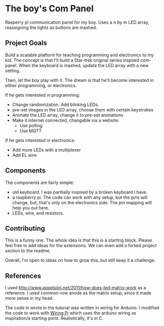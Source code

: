 # The boy's Com Panel
Rasperry pi communication panel for my boy. Uses a n by m LED array,
reassigning the lights as buttons are mashed.


## Project Goals

Build a scalable platform for teaching programming and electronics to my kid.
The concept is that I'll build a Star-trek original series inspired com-panel.
When the keyboard is mashed, update the LED array with a new setting.

Then, let the boy play with it. The dream is that he'll become interested in either
programming, or electronics.

If he gets interested in programming:

- Change randomization. Add blinking LEDs.
- pre-set images in the LED array, choose them with certain keystrokes
- Animate the LED array, change it to pre-set animations
- Make it internet connected, changable via a website.
    - Use polling
    - Use MQTT

If he gets interested in electronics:

- Add more LEDs with a multiplexer
- Add EL wire

## Components

The components are fairly simple:

- old keyboard. I was paritially inspired by a broken keyboard I have.
- a raspberry pi. The code can work with any setup, but the pins will change,
  but, that's only on the electronics side. The pin mapping will help you out here.
- LEDs, wire, and resistors.

## Contributing

This is a funny one. The whole idea is that this is a starting block.
Please feel free to add ideas for the extensions. We can even add a
forked project section to the readme.

Overall, I'm open to ideas on how to grow this, but still keep it a challenge.

## References

I used http://www.appelsiini.net/2011/how-does-led-matrix-work
as a reference. I used common-row anode as the matrix setup, since
it made more sense in my head.

The code in wrote in the tutorial was written in wiring for Arduino.
I modified the code to work with [Wiring Pi](http://wiringpi.com/) which 
uses the arduino wiring as inspiration/a starting point. Realistically,
it's in C.

